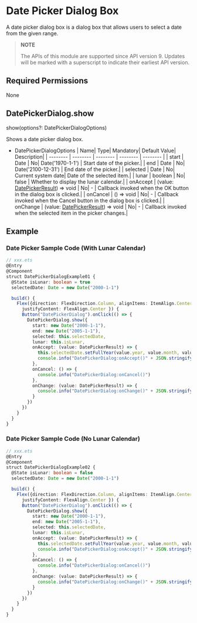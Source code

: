 # Date Picker Dialog Box

A date picker dialog box is a dialog box that allows users to select a date from the given range.

>  **NOTE**
>
>  The APIs of this module are supported since API version 9. Updates will be marked with a superscript to indicate their earliest API version.


## Required Permissions

None

## DatePickerDialog.show

show(options?: DatePickerDialogOptions)

Shows a date picker dialog box.

- DatePickerDialogOptions
  | Name| Type| Mandatory| Default Value| Description|
  | -------- | -------- | -------- | -------- | -------- |
  | start | Date | No| Date('1970-1-1') | Start date of the picker.|
  | end | Date | No| Date('2100-12-31') | End date of the picker.|
  | selected | Date | No| Current system date| Date of the selected item.|
  | lunar | boolean | No| false | Whether to display the lunar calendar.|
  | onAccept | (value: [DatePickerResult](ts-basic-components-datepicker.md#DatePickerResult)) => void | No| - | Callback invoked when the OK button in the dialog box is clicked.|
  | onCancel | () => void | No| - | Callback invoked when the Cancel button in the dialog box is clicked.|
  | onChange | (value: [DatePickerResult](ts-basic-components-datepicker.md#DatePickerResult)) => void | No| - | Callback invoked when the selected item in the picker changes.|

## Example

### Date Picker Sample Code (With Lunar Calendar)
```ts
// xxx.ets
@Entry
@Component
struct DatePickerDialogExample01 {
  @State isLunar: boolean = true
  selectedDate: Date = new Date("2000-1-1")

  build() {
    Flex({direction: FlexDirection.Column, alignItems: ItemAlign.Center,
      justifyContent: FlexAlign.Center }) {
      Button("DatePickerDialog").onClick(() => {
        DatePickerDialog.show({
          start: new Date("2000-1-1"),
          end: new Date("2005-1-1"),
          selected: this.selectedDate,
          lunar: this.isLunar,
          onAccept: (value: DatePickerResult) => {
            this.selectedDate.setFullYear(value.year, value.month, value.day)
            console.info("DatePickerDialog:onAccept()" + JSON.stringify(value))
          },
          onCancel: () => {
            console.info("DatePickerDialog:onCancel()")
          },
          onChange: (value: DatePickerResult) => {
            console.info("DatePickerDialog:onChange()" + JSON.stringify(value))
          }
        })
      })
    }
  }
}
```
### Date Picker Sample Code (No Lunar Calendar)
```ts
// xxx.ets
@Entry
@Component
struct DatePickerDialogExample02 {
  @State isLunar: boolean = false
  selectedDate: Date = new Date("2000-1-1")

  build() {
    Flex({direction: FlexDirection.Column, alignItems: ItemAlign.Center,
      justifyContent: FlexAlign.Center }) {
      Button("DatePickerDialog").onClick(() => {
        DatePickerDialog.show({
          start: new Date("2000-1-1"),
          end: new Date("2005-1-1"),
          selected: this.selectedDate,
          lunar: this.isLunar,
          onAccept: (value: DatePickerResult) => {
            this.selectedDate.setFullYear(value.year, value.month, value.day)
            console.info("DatePickerDialog:onAccept()" + JSON.stringify(value))
          },
          onCancel: () => {
            console.info("DatePickerDialog:onCancel()")
          },
          onChange: (value: DatePickerResult) => {
            console.info("DatePickerDialog:onChange()" + JSON.stringify(value))
          }
        })
      })
    }
  }
}
```
